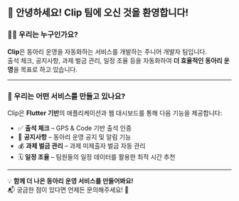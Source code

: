 ## 👋 안녕하세요! Clip 팀에 오신 것을 환영합니다!

### 🙋‍♂️ 우리는 누구인가요?
**Clip**은 동아리 운영을 자동화하는 서비스를 개발하는 주니어 개발자 팀입니다.  
출석 체크, 공지사항, 과제 벌금 관리, 일정 조율 등을 자동화하여 **더 효율적인 동아리 운영**을 목표로 하고 있습니다.

---

### 🚀 우리는 어떤 서비스를 만들고 있나요?
Clip은 **Flutter 기반**의 애플리케이션과 웹 대시보드를 통해 다음 기능을 제공합니다:
- ✅ **출석 체크** – GPS & Code 기반 출석 인증
- 📢 **공지사항** – 동아리 운영 공지 및 알림 기능
- 💰 **과제 벌금 관리** – 과제 미제출자 벌금 자동 관리
- 🗓️ **일정 조율** – 팀원들의 일정 데이터를 활용한 최적 시간 추천

---

💡 **함께 더 나은 동아리 운영 서비스를 만들어봐요!**  
📬 궁금한 점이 있다면 언제든 문의해주세요! 🚀

